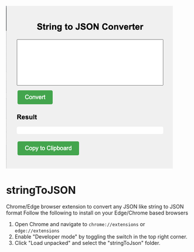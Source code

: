 ![stringToJSON extension screenshot](stringToJSON_screenshot.png)
# stringToJSON
Chrome/Edge browser extension to convert any JSON like string to JSON format
Follow the following to install on your Edge/Chrome based browsers

1. Open Chrome and navigate to `chrome://extensions` or `edge://extensions`
2. Enable "Developer mode" by toggling the switch in the top right corner.
3. Click "Load unpacked" and select the "stringToJson" folder.
